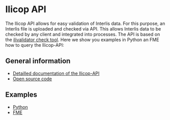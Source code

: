 # Ilicop API
The Ilicop API allows for easy validation of Interlis data. For this purpose, an Interlis file is uploaded and checked via API. This allows Interlis data to be checked by any client and integrated into processes. The API is based on the [ilivalidator check tool](https://www.interlis.ch/en/downloads/ilivalidator).
Here we show you examples in Python an FME how to query the Ilicop-API:

## General information
* [Detailled documentation of the Ilicop-API](https://ilicop.ch/api/index.html)
* [Open source code](https://github.com/GeoWerkstatt/interlis-check-service#rest-api)


## Examples
* [Python](https://github.com/SFOE/ApiDocumentation/blob/master/IlicopAPI_python.ipynb)
* [FME](https://github.com/SFOE/ApiDocumentation/blob/master/ExampleFME.md)

